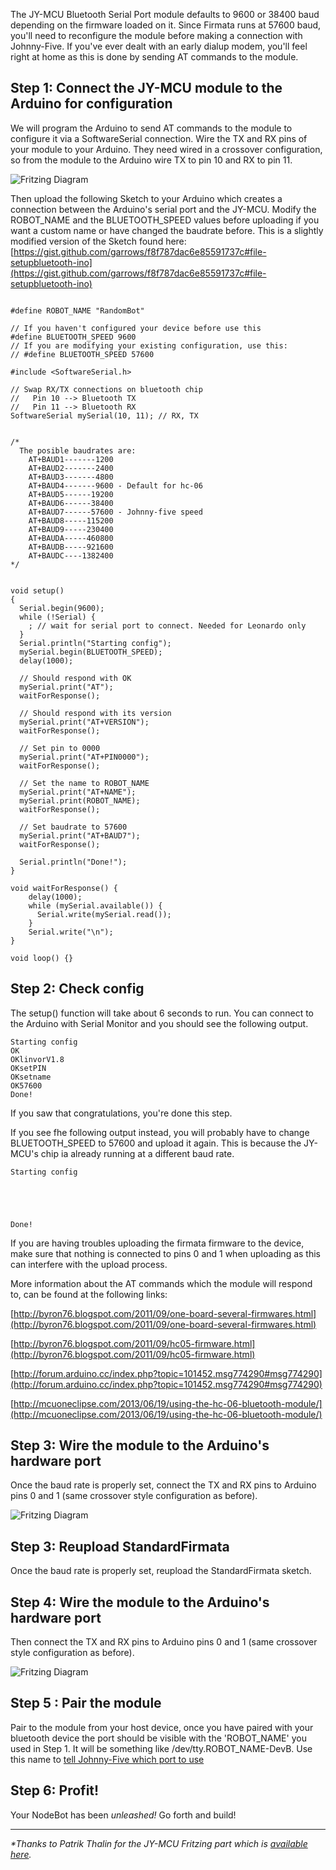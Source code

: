 The JY-MCU Bluetooth Serial Port module defaults to 9600 or 38400 baud depending on the firmware loaded on it. Since Firmata runs at 57600 baud, you'll need to reconfigure the module before making a connection with Johnny-Five. If you've ever dealt with an early dialup modem, you'll feel right at home as this is done by sending AT commands to the module.

## Step 1: Connect the JY-MCU module to the Arduino for configuration

We will program the Arduino to send AT commands to the module to configure it via a SoftwareSerial connection. Wire the TX and RX pins of your module to your Arduino. They need wired in a crossover configuration, so from the module to the Arduino wire TX to pin 10 and RX to pin 11.

![Fritzing Diagram](http://i.imgur.com/xLAbKup.png)

Then upload the following Sketch to your Arduino which creates a connection between the Arduino's serial port and the JY-MCU. Modify the ROBOT_NAME and the BLUETOOTH_SPEED values before uploading if you want a custom name or have changed the baudrate before. This is a slightly modified version of the Sketch found here: [https://gist.github.com/garrows/f8f787dac6e85591737c#file-setupbluetooth-ino](https://gist.github.com/garrows/f8f787dac6e85591737c#file-setupbluetooth-ino)

```Arduino

#define ROBOT_NAME "RandomBot"

// If you haven't configured your device before use this
#define BLUETOOTH_SPEED 9600
// If you are modifying your existing configuration, use this:
// #define BLUETOOTH_SPEED 57600

#include <SoftwareSerial.h>

// Swap RX/TX connections on bluetooth chip
//   Pin 10 --> Bluetooth TX
//   Pin 11 --> Bluetooth RX
SoftwareSerial mySerial(10, 11); // RX, TX


/*
  The posible baudrates are:
    AT+BAUD1-------1200
    AT+BAUD2-------2400
    AT+BAUD3-------4800
    AT+BAUD4-------9600 - Default for hc-06
    AT+BAUD5------19200
    AT+BAUD6------38400
    AT+BAUD7------57600 - Johnny-five speed
    AT+BAUD8-----115200
    AT+BAUD9-----230400
    AT+BAUDA-----460800
    AT+BAUDB-----921600
    AT+BAUDC----1382400
*/


void setup()
{
  Serial.begin(9600);
  while (!Serial) {
    ; // wait for serial port to connect. Needed for Leonardo only
  }
  Serial.println("Starting config");
  mySerial.begin(BLUETOOTH_SPEED);
  delay(1000);

  // Should respond with OK
  mySerial.print("AT");
  waitForResponse();

  // Should respond with its version
  mySerial.print("AT+VERSION");
  waitForResponse();

  // Set pin to 0000
  mySerial.print("AT+PIN0000");
  waitForResponse();

  // Set the name to ROBOT_NAME
  mySerial.print("AT+NAME");
  mySerial.print(ROBOT_NAME);
  waitForResponse();

  // Set baudrate to 57600
  mySerial.print("AT+BAUD7");
  waitForResponse();

  Serial.println("Done!");
}

void waitForResponse() {
    delay(1000);
    while (mySerial.available()) {
      Serial.write(mySerial.read());
    }
    Serial.write("\n");
}

void loop() {}
```

## Step 2: Check config

The setup() function will take about 6 seconds to run. You can connect to the Arduino with Serial Monitor and you should see the following output.

```
Starting config
OK
OKlinvorV1.8
OKsetPIN
OKsetname
OK57600
Done!
```

If you saw that congratulations, you're done this step.

If you see fhe following output instead, you will probably have to change BLUETOOTH_SPEED to 57600 and upload it again. This is because the JY-MCU's chip ia already running at a different baud rate.
```
Starting config





Done!

```

If you are having troubles uploading the firmata firmware to the device, make sure that nothing is connected to pins 0 and 1 when uploading as this can interfere with the upload process.

More information about the AT commands which the module will respond to, can be found at the following links:

[http://byron76.blogspot.com/2011/09/one-board-several-firmwares.html](http://byron76.blogspot.com/2011/09/one-board-several-firmwares.html)

[http://byron76.blogspot.com/2011/09/hc05-firmware.html](http://byron76.blogspot.com/2011/09/hc05-firmware.html)

[http://forum.arduino.cc/index.php?topic=101452.msg774290#msg774290](http://forum.arduino.cc/index.php?topic=101452.msg774290#msg774290)

[http://mcuoneclipse.com/2013/06/19/using-the-hc-06-bluetooth-module/](http://mcuoneclipse.com/2013/06/19/using-the-hc-06-bluetooth-module/)

## Step 3: Wire the module to the Arduino's hardware port

Once the baud rate is properly set, connect the TX and RX pins to Arduino pins 0 and 1 (same crossover style configuration as before).

![Fritzing Diagram](http://i.imgur.com/fjMCXVx.png)

## Step 3: Reupload StandardFirmata

Once the baud rate is properly set, reupload the StandardFirmata sketch.

## Step 4: Wire the module to the Arduino's hardware port

Then connect the TX and RX pins to Arduino pins 0 and 1 (same crossover style configuration as before).

![Fritzing Diagram](http://i.imgur.com/fjMCXVx.png)

## Step 5 : Pair the module

Pair to the module from your host device, once you have paired with your bluetooth device the port should be visible with the 'ROBOT_NAME' you used in Step 1. It will be something like /dev/tty.ROBOT_NAME-DevB. Use this name to [tell Johnny-Five which port to use](https://github.com/rwldrn/johnny-five/blob/master/docs/board-with-port.md)

## Step 6: Profit!

Your NodeBot has been _unleashed!_ Go forth and build!


---
_*Thanks to Patrik Thalin for the JY-MCU Fritzing part which is [available here](http://www.thalin.se/2013/01/fritzing-veroboard-and-breadboard.html)._